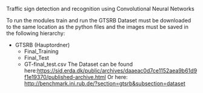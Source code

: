 Traffic sign detection and recognition using Convolutional Neural Networks

To run the modules train and run the GTSRB Dataset must be downloaded to the same location as the python files and the images must be saved in the following hierarchy:
 - GTSRB (Hauptordner)
    - Final_Training
    - Final_Test
    - GT-final_test.csv
The Dataset can be found here:https://sid.erda.dk/public/archives/daaeac0d7ce1152aea9b61d9f1e19370/published-archive.html
Or here: http://benchmark.ini.rub.de/?section=gtsrb&subsection=dataset
